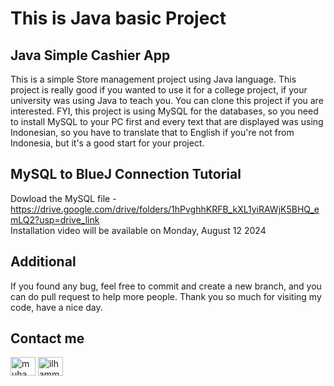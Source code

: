 # This is Java basic Project

## Java Simple Cashier App
This is a simple Store management project using Java language. This project is really good if you wanted to use it for a college project, if your university was using Java to teach you. You can clone this project if you are interested. FYI, this project is using MySQL for the databases, so you need to install MySQL to your PC first and every text that are displayed was using Indonesian, so you have to translate that to English if you're not from Indonesia, but it's a good start for your project.

## MySQL to BlueJ Connection Tutorial 

Dowload the MySQL file - https://drive.google.com/drive/folders/1hPvghhKRFB_kXL1yiRAWjK5BHQ_emLQ2?usp=drive_link<br>
Installation video will be available on Monday, August 12 2024

## Additional
If you found any bug, feel free to commit and create a new branch, and you can do pull request to help more people. Thank you so much for visiting my code, have a nice day.

## Contact me
<a href="https://linkedin.com/in/muhammad-ilham-misbakhul-anwar-777451286" target="blank"><img align="center" src="https://raw.githubusercontent.com/rahuldkjain/github-profile-readme-generator/master/src/images/icons/Social/linked-in-alt.svg" alt="muhammad ilham misbakhul anwar" height="30" width="40" /></a>
<a href="https://instagram.com/ilhammsbkhl" target="blank"><img align="center" src="https://raw.githubusercontent.com/rahuldkjain/github-profile-readme-generator/master/src/images/icons/Social/instagram.svg" alt="ilhammsbkhl" height="30" width="40" /></a>
